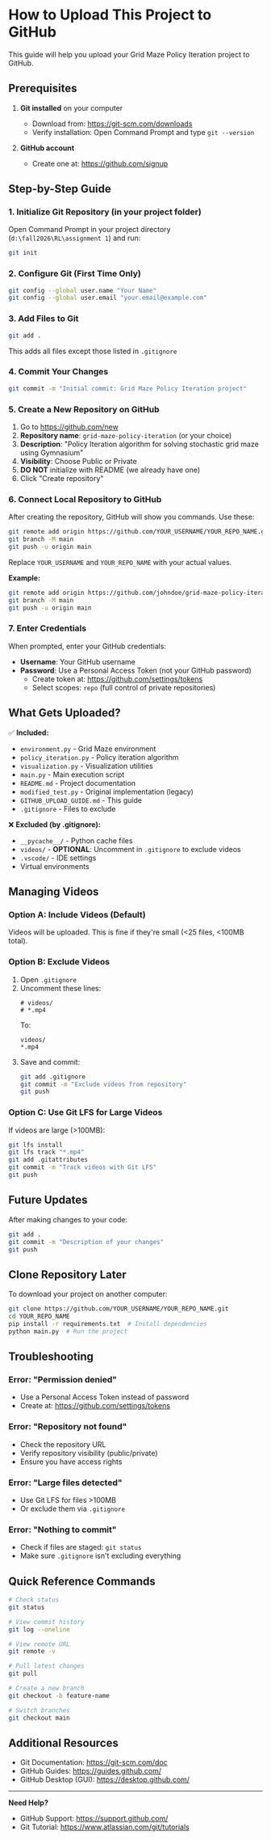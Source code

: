 # How to Upload This Project to GitHub

This guide will help you upload your Grid Maze Policy Iteration project to GitHub.

## Prerequisites

1. **Git installed** on your computer
   - Download from: https://git-scm.com/downloads
   - Verify installation: Open Command Prompt and type `git --version`

2. **GitHub account**
   - Create one at: https://github.com/signup

## Step-by-Step Guide

### 1. Initialize Git Repository (in your project folder)

Open Command Prompt in your project directory (`d:\fall2026\RL\assignment 1`) and run:

```bash
git init
```

### 2. Configure Git (First Time Only)

```bash
git config --global user.name "Your Name"
git config --global user.email "your.email@example.com"
```

### 3. Add Files to Git

```bash
git add .
```

This adds all files except those listed in `.gitignore`

### 4. Commit Your Changes

```bash
git commit -m "Initial commit: Grid Maze Policy Iteration project"
```

### 5. Create a New Repository on GitHub

1. Go to https://github.com/new
2. **Repository name**: `grid-maze-policy-iteration` (or your choice)
3. **Description**: "Policy Iteration algorithm for solving stochastic grid maze using Gymnasium"
4. **Visibility**: Choose Public or Private
5. **DO NOT** initialize with README (we already have one)
6. Click "Create repository"

### 6. Connect Local Repository to GitHub

After creating the repository, GitHub will show you commands. Use these:

```bash
git remote add origin https://github.com/YOUR_USERNAME/YOUR_REPO_NAME.git
git branch -M main
git push -u origin main
```

Replace `YOUR_USERNAME` and `YOUR_REPO_NAME` with your actual values.

**Example:**
```bash
git remote add origin https://github.com/johndoe/grid-maze-policy-iteration.git
git branch -M main
git push -u origin main
```

### 7. Enter Credentials

When prompted, enter your GitHub credentials:
- **Username**: Your GitHub username
- **Password**: Use a Personal Access Token (not your GitHub password)
  - Create token at: https://github.com/settings/tokens
  - Select scopes: `repo` (full control of private repositories)

## What Gets Uploaded?

✅ **Included:**
- `environment.py` - Grid Maze environment
- `policy_iteration.py` - Policy iteration algorithm
- `visualization.py` - Visualization utilities
- `main.py` - Main execution script
- `README.md` - Project documentation
- `modified_test.py` - Original implementation (legacy)
- `GITHUB_UPLOAD_GUIDE.md` - This guide
- `.gitignore` - Files to exclude

❌ **Excluded (by .gitignore):**
- `__pycache__/` - Python cache files
- `videos/` - **OPTIONAL**: Uncomment in `.gitignore` to exclude videos
- `.vscode/` - IDE settings
- Virtual environments

## Managing Videos

### Option A: Include Videos (Default)
Videos will be uploaded. This is fine if they're small (<25 files, <100MB total).

### Option B: Exclude Videos
1. Open `.gitignore`
2. Uncomment these lines:
   ```
   # videos/
   # *.mp4
   ```
   To:
   ```
   videos/
   *.mp4
   ```
3. Save and commit:
   ```bash
   git add .gitignore
   git commit -m "Exclude videos from repository"
   git push
   ```

### Option C: Use Git LFS for Large Videos
If videos are large (>100MB):
```bash
git lfs install
git lfs track "*.mp4"
git add .gitattributes
git commit -m "Track videos with Git LFS"
git push
```

## Future Updates

After making changes to your code:

```bash
git add .
git commit -m "Description of your changes"
git push
```

## Clone Repository Later

To download your project on another computer:

```bash
git clone https://github.com/YOUR_USERNAME/YOUR_REPO_NAME.git
cd YOUR_REPO_NAME
pip install -r requirements.txt  # Install dependencies
python main.py  # Run the project
```

## Troubleshooting

### Error: "Permission denied"
- Use a Personal Access Token instead of password
- Create at: https://github.com/settings/tokens

### Error: "Repository not found"
- Check the repository URL
- Verify repository visibility (public/private)
- Ensure you have access rights

### Error: "Large files detected"
- Use Git LFS for files >100MB
- Or exclude them via `.gitignore`

### Error: "Nothing to commit"
- Check if files are staged: `git status`
- Make sure `.gitignore` isn't excluding everything

## Quick Reference Commands

```bash
# Check status
git status

# View commit history
git log --oneline

# View remote URL
git remote -v

# Pull latest changes
git pull

# Create a new branch
git checkout -b feature-name

# Switch branches
git checkout main
```

## Additional Resources

- Git Documentation: https://git-scm.com/doc
- GitHub Guides: https://guides.github.com/
- GitHub Desktop (GUI): https://desktop.github.com/

---

**Need Help?** 
- GitHub Support: https://support.github.com/
- Git Tutorial: https://www.atlassian.com/git/tutorials
